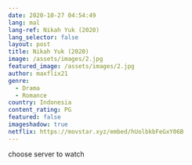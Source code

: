 ```yaml
---
date: 2020-10-27 04:54:49
lang: mal
lang-ref: Nikah Yuk (2020)
lang_selector: false
layout: post
title: Nikah Yuk (2020)
image: /assets/images/2.jpg
featured_image: /assets/images/2.jpg
author: maxflix21
genre:
  - Drama
  - Romance
country: Indonesia
content_rating: PG
featured: false
imageshadow: true
netflix: https://movstar.xyz/embed/hUolbkbFeGxY06B
---
```

choose server to watch